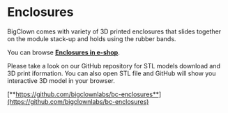 # Enclosures

BigClown comes with variety of 3D printed enclosures that slides together on the module stack-up and holds using the rubber bands. 

You can browse [**Enclosures in e-shop**](https://shop.bigclown.com/enclosures/).

Please take a look on our GitHub repository for STL models download and 3D print iformation. You can also open STL file and GitHub will show you interactive 3D model in your browser.

[**https://github.com/bigclownlabs/bc-enclosures**](https://github.com/bigclownlabs/bc-enclosures)

